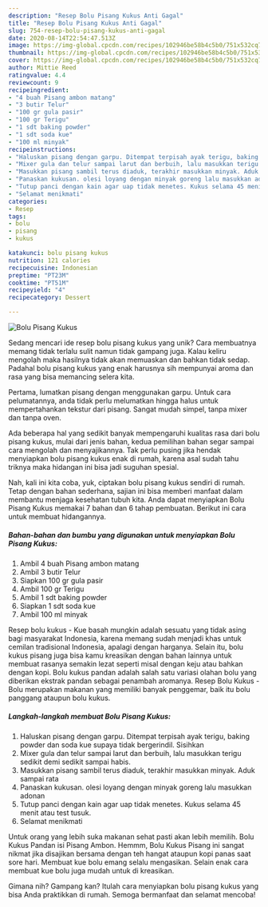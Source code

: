 ```yaml
---
description: "Resep Bolu Pisang Kukus Anti Gagal"
title: "Resep Bolu Pisang Kukus Anti Gagal"
slug: 754-resep-bolu-pisang-kukus-anti-gagal
date: 2020-08-14T22:54:47.513Z
image: https://img-global.cpcdn.com/recipes/102946be58b4c5b0/751x532cq70/bolu-pisang-kukus-foto-resep-utama.jpg
thumbnail: https://img-global.cpcdn.com/recipes/102946be58b4c5b0/751x532cq70/bolu-pisang-kukus-foto-resep-utama.jpg
cover: https://img-global.cpcdn.com/recipes/102946be58b4c5b0/751x532cq70/bolu-pisang-kukus-foto-resep-utama.jpg
author: Mittie Reed
ratingvalue: 4.4
reviewcount: 9
recipeingredient:
- "4 buah Pisang ambon matang"
- "3 butir Telur"
- "100 gr gula pasir"
- "100 gr Terigu"
- "1 sdt baking powder"
- "1 sdt soda kue"
- "100 ml minyak"
recipeinstructions:
- "Haluskan pisang dengan garpu. Ditempat terpisah ayak terigu, baking powder dan soda kue supaya tidak bergerindil. Sisihkan"
- "Mixer gula dan telur sampai larut dan berbuih, lalu masukkan terigu sedikit demi sedikit sampai habis."
- "Masukkan pisang sambil terus diaduk, terakhir masukkan minyak. Aduk sampai rata"
- "Panaskan kukusan. olesi loyang dengan minyak goreng lalu masukkan adonan"
- "Tutup panci dengan kain agar uap tidak menetes. Kukus selama 45 menit atau test tusuk."
- "Selamat menikmati"
categories:
- Resep
tags:
- bolu
- pisang
- kukus

katakunci: bolu pisang kukus 
nutrition: 121 calories
recipecuisine: Indonesian
preptime: "PT23M"
cooktime: "PT51M"
recipeyield: "4"
recipecategory: Dessert

---
```



![Bolu Pisang Kukus](https://img-global.cpcdn.com/recipes/102946be58b4c5b0/751x532cq70/bolu-pisang-kukus-foto-resep-utama.jpg)

Sedang mencari ide resep bolu pisang kukus yang unik? Cara membuatnya memang tidak terlalu sulit namun tidak gampang juga. Kalau keliru mengolah maka hasilnya tidak akan memuaskan dan bahkan tidak sedap. Padahal bolu pisang kukus yang enak harusnya sih mempunyai aroma dan rasa yang bisa memancing selera kita.

Pertama, lumatkan pisang dengan menggunakan garpu. Untuk cara pelumatannya, anda tidak perlu melumatkan hingga halus untuk mempertahankan tekstur dari pisang. Sangat mudah simpel, tanpa mixer dan tanpa oven.

Ada beberapa hal yang sedikit banyak mempengaruhi kualitas rasa dari bolu pisang kukus, mulai dari jenis bahan, kedua pemilihan bahan segar sampai cara mengolah dan menyajikannya. Tak perlu pusing jika hendak menyiapkan bolu pisang kukus enak di rumah, karena asal sudah tahu triknya maka hidangan ini bisa jadi suguhan spesial.


Nah, kali ini kita coba, yuk, ciptakan bolu pisang kukus sendiri di rumah. Tetap dengan bahan sederhana, sajian ini bisa memberi manfaat dalam membantu menjaga kesehatan tubuh kita. Anda dapat menyiapkan Bolu Pisang Kukus memakai 7 bahan dan 6 tahap pembuatan. Berikut ini cara untuk membuat hidangannya.

<!--inarticleads1-->

##### Bahan-bahan dan bumbu yang digunakan untuk menyiapkan Bolu Pisang Kukus:

1. Ambil 4 buah Pisang ambon matang
1. Ambil 3 butir Telur
1. Siapkan 100 gr gula pasir
1. Ambil 100 gr Terigu
1. Ambil 1 sdt baking powder
1. Siapkan 1 sdt soda kue
1. Ambil 100 ml minyak


Resep bolu kukus - Kue basah mungkin adalah sesuatu yang tidak asing bagi masyarakat Indonesia, karena memang sudah menjadi khas untuk cemilan tradisional Indonesia, apalagi dengan harganya. Selain itu, bolu kukus pisang juga bisa kamu kreasikan dengan bahan lainnya untuk membuat rasanya semakin lezat seperti misal dengan keju atau bahkan dengan kopi. Bolu kukus pandan adalah salah satu variasi olahan bolu yang diberikan ekstrak pandan sebagai penambah aromanya. Resep Bolu Kukus - Bolu merupakan makanan yang memiliki banyak penggemar, baik itu bolu panggang ataupun bolu kukus. 

<!--inarticleads2-->

##### Langkah-langkah membuat Bolu Pisang Kukus:

1. Haluskan pisang dengan garpu. Ditempat terpisah ayak terigu, baking powder dan soda kue supaya tidak bergerindil. Sisihkan
1. Mixer gula dan telur sampai larut dan berbuih, lalu masukkan terigu sedikit demi sedikit sampai habis.
1. Masukkan pisang sambil terus diaduk, terakhir masukkan minyak. Aduk sampai rata
1. Panaskan kukusan. olesi loyang dengan minyak goreng lalu masukkan adonan
1. Tutup panci dengan kain agar uap tidak menetes. Kukus selama 45 menit atau test tusuk.
1. Selamat menikmati


Untuk orang yang lebih suka makanan sehat pasti akan lebih memilih. Bolu Kukus Pandan isi Pisang Ambon. Hemmm, Bolu Kukus Pisang ini sangat nikmat jika disajikan bersama dengan teh hangat ataupun kopi panas saat sore hari. Membuat kue bolu emang selalu mengasikan. Selain enak cara membuat kue bolu juga mudah untuk di kreasikan. 

Gimana nih? Gampang kan? Itulah cara menyiapkan bolu pisang kukus yang bisa Anda praktikkan di rumah. Semoga bermanfaat dan selamat mencoba!
